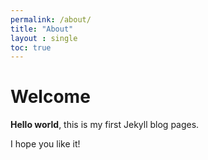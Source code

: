 ```yaml
---
permalink: /about/
title: "About"
layout : single
toc: true
---
```


# Welcome

**Hello world**, this is my first Jekyll blog pages.

I hope you like it!
